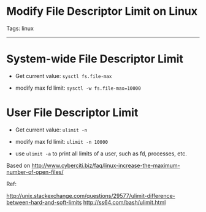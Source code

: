 # Modify File Descriptor Limit on Linux
Tags: linux

------

# System-wide File Descriptor Limit

* Get current value: `sysctl fs.file-max`

* modify max fd limit: `sysctl -w fs.file-max=10000`

# User File Descriptor Limit

* Get current value: `ulimit -n`

* modify max fd limit: `ulimit -n 10000`

* use `ulimit -a` to print all limits of a user, such as fd, processes, etc.

Based on http://www.cyberciti.biz/faq/linux-increase-the-maximum-number-of-open-files/ 

Ref: 

http://unix.stackexchange.com/questions/29577/ulimit-difference-between-hard-and-soft-limits 
http://ss64.com/bash/ulimit.html
